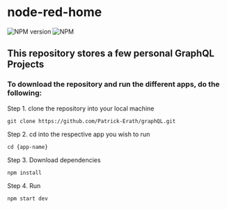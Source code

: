 # node-red-home
![NPM version](https://badge.fury.io/js/node-red-dashboard.svg)
![NPM](https://img.shields.io/npm/l/node-red-dashboard)

 ## This repository stores a few personal GraphQL Projects

### To download the repository and run the different apps, do the following:
 
Step 1. clone the repository into your local machine 
```
git clone https://github.com/Patrick-Erath/graphQL.git
```
Step 2. cd into the respective app you wish to run
```
cd {app-name}
```
Step 3. Download dependencies
```
npm install
```
Step 4. Run
```
npm start dev
```
